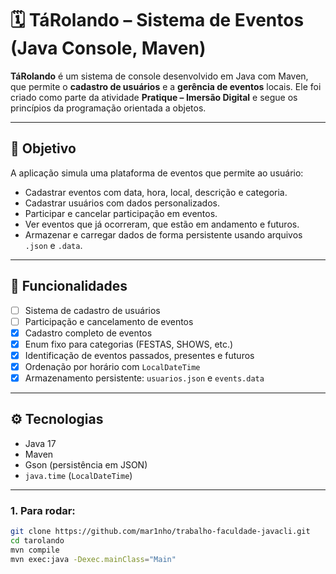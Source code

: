 # 🗓️ TáRolando – Sistema de Eventos (Java Console, Maven)

**TáRolando** é um sistema de console desenvolvido em Java com Maven, que permite o **cadastro de usuários** e a **gerência de eventos** locais. Ele foi criado como parte da atividade **Pratique – Imersão Digital** e segue os princípios da programação orientada a objetos.

---

## 🎯 Objetivo

A aplicação simula uma plataforma de eventos que permite ao usuário:

- Cadastrar eventos com data, hora, local, descrição e categoria.
- Cadastrar usuários com dados personalizados.
- Participar e cancelar participação em eventos.
- Ver eventos que já ocorreram, que estão em andamento e futuros.
- Armazenar e carregar dados de forma persistente usando arquivos `.json` e `.data`.

---

## 🚀 Funcionalidades

- [ ] Sistema de cadastro de usuários
- [ ] Participação e cancelamento de eventos
- [x] Cadastro completo de eventos
- [x] Enum fixo para categorias (FESTAS, SHOWS, etc.)
- [x] Identificação de eventos passados, presentes e futuros
- [x] Ordenação por horário com `LocalDateTime`
- [x] Armazenamento persistente: `usuarios.json` e `events.data`

---

## ⚙️ Tecnologias

- Java 17
- Maven
- Gson (persistência em JSON)
- `java.time` (`LocalDateTime`)

---

### 1. Para rodar:
```bash
git clone https://github.com/mar1nho/trabalho-faculdade-javacli.git
cd tarolando
mvn compile
mvn exec:java -Dexec.mainClass="Main"
```
